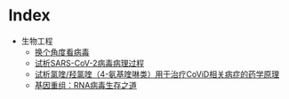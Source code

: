 # Index

* 生物工程
  * [换个角度看病毒](换个角度看病毒.md)
  * [试析SARS-CoV-2病毒病理过程](试析SARS-CoV-2病毒病理过程.md)
  * [试析氯喹/羟氯喹（4-氨基喹啉类）用于治疗CoViD相关病症的药学原理](试析氯喹羟氯喹（4-氨基喹啉类）用于治疗CoViD相关病症的生物化学原理.md)
  * [基因重组：RNA病毒生存之道](基因重组：RNA病毒生存之道.md)
